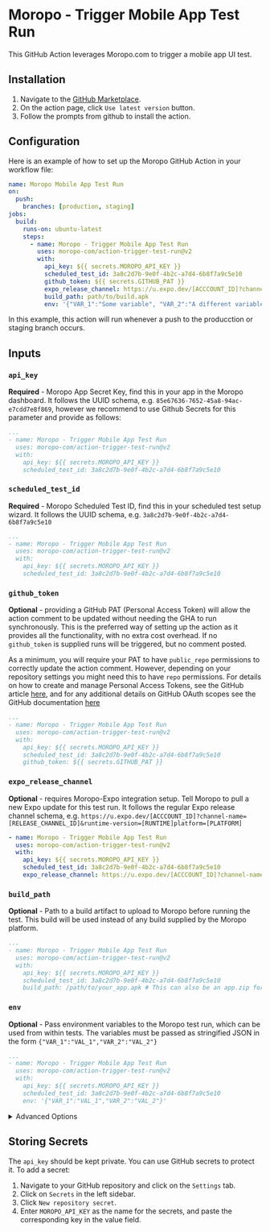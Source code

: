 # Moropo - Trigger Mobile App Test Run

This GitHub Action leverages Moropo.com to trigger a mobile app UI test.

## Installation

1. Navigate to the [GitHub Marketplace](https://github.com/marketplace/actions/moropo-trigger-mobile-app-test-run).
2. On the action page, click `Use latest version` button.
3. Follow the prompts from github to install the action.

## Configuration

Here is an example of how to set up the Moropo GitHub Action in your workflow file:

```yaml
name: Moropo Mobile App Test Run
on:
  push:
    branches: [production, staging]
jobs:
  build:
    runs-on: ubuntu-latest
    steps:
      - name: Moropo - Trigger Mobile App Test Run
        uses: moropo-com/action-trigger-test-run@v2
        with:
          api_key: ${{ secrets.MOROPO_API_KEY }}
          scheduled_test_id: 3a8c2d7b-9e0f-4b2c-a7d4-6b8f7a9c5e10
          github_token: ${{ secrets.GITHUB_PAT }}
          expo_release_channel: https://u.expo.dev/[ACCCOUNT_ID]?channel-name=[RELEASE_CHANNEL_ID]&runtime-version=[RUNTIME]platform=[PLATFORM]
          build_path: path/to/build.apk
          env: '{"VAR_1":"Some variable", "VAR_2":"A different variable"}'
```

In this example, this action will run whenever a push to the producction or staging branch occurs.

## Inputs

### `api_key`

**Required** - Moropo App Secret Key, find this in your app in the Moropo dashboard.
It follows the UUID schema, e.g. `85e67636-7652-45a8-94ac-e7cdd7e8f869`, however we recommend to use Github Secrets for this parameter and provide as follows:

```yaml
...
- name: Moropo - Trigger Mobile App Test Run
  uses: moropo-com/action-trigger-test-run@v2
  with:
    api_key: ${{ secrets.MOROPO_API_KEY }}
    scheduled_test_id: 3a8c2d7b-9e0f-4b2c-a7d4-6b8f7a9c5e10
```

### `scheduled_test_id`

**Required** - Moropo Scheduled Test ID, find this in your scheduled test setup wizard.
It follows the UUID schema, e.g. `3a8c2d7b-9e0f-4b2c-a7d4-6b8f7a9c5e10`

```yaml
...
- name: Moropo - Trigger Mobile App Test Run
  uses: moropo-com/action-trigger-test-run@v2
  with:
    api_key: ${{ secrets.MOROPO_API_KEY }}
    scheduled_test_id: 3a8c2d7b-9e0f-4b2c-a7d4-6b8f7a9c5e10
```

### `github_token`

**Optional** - providing a GitHub PAT (Personal Access Token) will allow the action comment to be updated without needing the GHA to run synchronously. This is the preferred way of setting up the action as it provides all the functionality, with no extra cost overhead. If no `github_token` is supplied runs will be triggered, but no comment posted.

As a minimum, you will require your PAT to have `public_repo` permissions to correctly update the action comment. However, depending on your repository settings you might need this to have `repo` permissions. For details on how to create and manage Personal Access Tokens, see the GitHub article [here](https://docs.github.com/en/authentication/keeping-your-account-and-data-secure/managing-your-personal-access-tokens), and for any additional details on GitHub OAuth scopes see the GitHub documentation [here](https://docs.github.com/en/apps/oauth-apps/building-oauth-apps/scopes-for-oauth-apps)

```yaml
...
- name: Moropo - Trigger Mobile App Test Run
  uses: moropo-com/action-trigger-test-run@v2
  with:
    api_key: ${{ secrets.MOROPO_API_KEY }}
    scheduled_test_id: 3a8c2d7b-9e0f-4b2c-a7d4-6b8f7a9c5e10
    github_token: ${{ secrets.GITHUB_PAT }}
```

### `expo_release_channel`

**Optional** - requires Moropo-Expo integration setup. Tell Moropo to pull a new Expo update for this test run.
It follows the regular Expo release channel schema, e.g. `https://u.expo.dev/[ACCCOUNT_ID]?channel-name=[RELEASE_CHANNEL_ID]&runtime-version=[RUNTIME]platform=[PLATFORM]`

```yaml
- name: Moropo - Trigger Mobile App Test Run
  uses: moropo-com/action-trigger-test-run@v2
  with:
    api_key: ${{ secrets.MOROPO_API_KEY }}
    scheduled_test_id: 3a8c2d7b-9e0f-4b2c-a7d4-6b8f7a9c5e10
    expo_release_channel: https://u.expo.dev/[ACCCOUNT_ID]?channel-name=[RELEASE_CHANNEL_ID]&runtime-version=[RUNTIME]platform=[PLATFORM]
```

### `build_path`

**Optional** - Path to a build artifact to upload to Moropo before running the test. This build will be used instead of any build supplied by the Moropo platform.

```yaml
...
- name: Moropo - Trigger Mobile App Test Run
  uses: moropo-com/action-trigger-test-run@v2
  with:
    api_key: ${{ secrets.MOROPO_API_KEY }}
    scheduled_test_id: 3a8c2d7b-9e0f-4b2c-a7d4-6b8f7a9c5e10
    build_path: /path/to/your_app.apk # This can also be an app.zip for iOS.
```

### `env`

**Optional** - Pass environment variables to the Moropo test run, which can be used from within tests. The variables must be passed as stringified JSON in the form `{"VAR_1":"VAL_1","VAR_2":"VAL_2"}`

```yaml
...
- name: Moropo - Trigger Mobile App Test Run
  uses: moropo-com/action-trigger-test-run@v2
  with:
    api_key: ${{ secrets.MOROPO_API_KEY }}
    scheduled_test_id: 3a8c2d7b-9e0f-4b2c-a7d4-6b8f7a9c5e10
    env: '{"VAR_1":"VAL_1","VAR_2":"VAL_2"}'
```

<details>
  <summary>Advanced Options</summary>

### `sync`

**Optional** - sync provides the ability to update GitHub comments without the need to use the `github_token` argument. 

- By default this is `false`, and as such if a configuration has no `sync` or `github_token` configured a test can be triggered, but no comment is posted.
- If set to `true` this will run the test synchronously, requiring a GHA runner to be alive for the duration of the test run. Once the Moropo runner has completed the test run, the comment and status will be returned to GitHub. 

NOTE: This argument requires permission to comment on the PR with the test trigger feedback. Please make sure to add `pull-requests: write` to your workflow permissions.

```yaml
name: Moropo Mobile App Test Run
permissions:
  pull-requests: write # Important - allows the action to comment on the PR with the test trigger feedback
jobs:
  build:
    runs-on: ubuntu-latest
    steps:
      - name: Moropo - Trigger Mobile App Test Run
        uses: moropo-com/action-trigger-test-run@v2
        with:
          api_key: ${{ secrets.MOROPO_API_KEY }}
          scheduled_test_id: 3a8c2d7b-9e0f-4b2c-a7d4-6b8f7a9c5e10
          sync: true
```

</details>

## Storing Secrets

The `api_key` should be kept private. You can use GitHub secrets to protect it. To add a secret:

1. Navigate to your GitHub repository and click on the `Settings` tab.
2. Click on `Secrets` in the left sidebar.
3. Click `New repository secret`.
4. Enter `MOROPO_API_KEY` as the name for the secrets, and paste the corresponding key in the value field.
